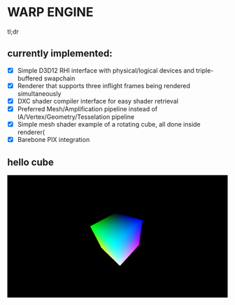 # WARP ENGINE

tl;dr
## currently implemented:
- [x] Simple D3D12 RHI interface with physical/logical devices and triple-buffered swapchain
- [x] Renderer that supports three inflight frames being rendered simultaneously
- [x] DXC shader compiler interface for easy shader retrieval
- [x] Preferred Mesh/Amplification pipeline instead of IA/Vertex/Geometry/Tesselation pipeline
- [x] Simple mesh shader example of a rotating cube, all done inside renderer(
- [x] Barebone PIX integration

## hello cube
![HelloCubeImage](images/WE_Img_HelloCube.jpg)

